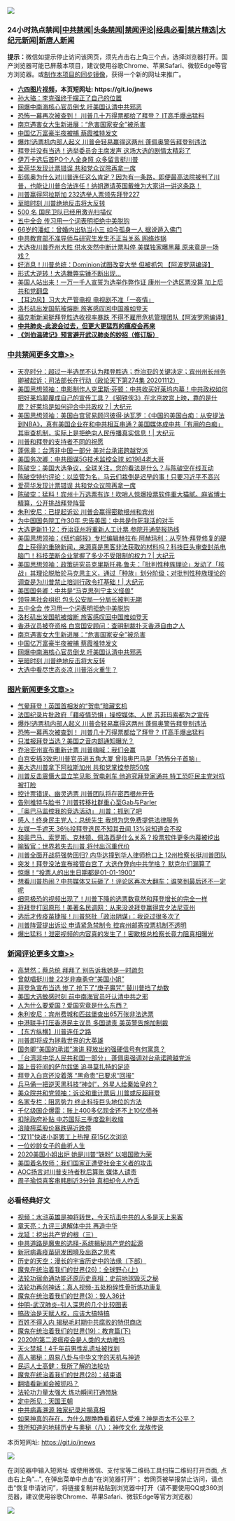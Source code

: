 ![](https://raw.githubusercontent.com/fqnews/bnews/master/64photo/fqnews-qr.jpg)

<div id="tt">
<h3>24小时热点禁闻|<a href="#%E4%B8%AD%E5%85%B1%E7%A6%81%E9%97%BB%E6%9B%B4%E5%A4%9A%E6%96%87%E7%AB%A0">中共禁闻</a>|<a href="#%E5%9B%BE%E7%89%87%E6%96%B0%E9%97%BB%E6%9B%B4%E5%A4%9A%E6%96%87%E7%AB%A0">头条禁闻</a>|<a href="#%E6%96%B0%E9%97%BB%E8%AF%84%E8%AE%BA%E6%9B%B4%E5%A4%9A%E6%96%87%E7%AB%A0">禁闻评论|<a href="#%E5%BF%85%E7%9C%8B%E7%BB%8F%E5%85%B8%E5%A5%BD%E6%96%87">经典必看|<a href="/video.md#%E7%A6%81%E7%89%87%E7%B2%BE%E9%80%89">禁片精选</a>|<a href="https://github.com/fqnews/djy/blob/master/gb/nf1351518.md#1">大纪元新闻</a>|<a href="https://github.com/fqnews/ntdtv/blob/master/gb/prog204.md#1">新唐人新闻</a></h3>
<div><b>提示：</b>微信如提示停止访问该网页，须先点击右上角三个点，选择浏览器打开。国产浏览器可能已屏蔽本项目，建议使用谷歌Chrome、苹果Safari、微软Edge等官方浏览器。或<a href="https://github.com/fqnews/bnews/blob/master/%E5%88%B6%E4%BD%9Cgit%E7%A6%81%E9%97%BB%E9%95%9C%E5%83%8F.md">制作本项目的同步镜像</a>，获得一个新的网址来推广。</div>
<ul>
<li><b><a href="http://d1.bdrive.tk/64.mp4" target="_blank">六四图片视频</a>，本页短网址: https://git.io/jnews</b></li>
<li><a href="/comments/20201112/1429888.md">孙大骆：李克强终于摆正了自己的位置</a></li>
<li><a href="/cbnews/20201112/1429979.md">网爆中南海核心官员倒戈 吁美国认清中共邪恶</a></li>
<li><a href="/topimagenews/20201112/1429876.md">恐怖一幕再次被查到！ 川普几十万得票都给了拜登？ IT高手爆出猛料</a></li>
<li><a href="/cbnews/20201112/1429992.md">南京遇害女大生新进展：“危害国家安全”被杀害</a></li>
<li><a href="/cbnews/20201112/1429991.md">中国亿万富豪半夜被捕 蔡霞推特发文</a></li>
<li><a href="/topimagenews/20201113/1430141.md">爆炸!选票机内部人起义 川普会轻易赢得这两州 蓬佩奥警告拜登别违法</a></li>
<li><a href="/cnnews/20201112/1429836.md">拜登并没有当选！选举委员会主席发声 这场大选的剧情太精彩了</a></li>
<li><a href="/cnnews/20201112/1429999.md">伊万卡选后首PO个人全身照 众多留言挺川普</a></li>
<li><a href="/cbnews/20201113/1430164.md">爱荷华发现计票错误 共和党众议院再拿一席</a></li>
<li><a href="/bannedvideo/20201113/1430152.md">彭佩奥为什么对川普连任这么肯定？因为有一条路，即便最高法院被判了川普，也能让川普合法连任！纳姐邀请英国戴维为大家讲一讲这条路！</a></li>
<li><a href="/taiwannews/20201112/1430061.md">川普赢得阿拉斯加 232选举人票领先拜登227</a></li>
<li><a href="/cbnews/20201112/1429921.md">至暗时刻 川普绝地反击将大反转</a></li>
<li><a href="/taiwannews/20201112/1429892.md">500 名 国民卫队已经用激光扫描仪</a></li>
<li><a href="/cbnews/20201112/1430015.md">五中全会 传习用一个词表明拒绝中美脱钩</a></li>
<li><a href="/yule/20201112/1429880.md">66岁的潘虹：曾婚内出轨当小三 如今孤身一人 据说遁入佛门</a></li>
<li><a href="/comments/20201112/1429841.md">中共教育部不准导师与研究生发生不正当关系 网络炸锅</a></li>
<li><a href="/cnnews/20201113/1430173.md">大选夜川普乔州大胜 供水突然中断计票叫停 美媒独家曝黑幕 原来竟是一场戏？</a></li>
<li><a href="/cnnews/20201113/1430158.md">好消息！川普总统：Dominion试图改变大举 但被抓包 【阿波罗网编译】</a></li>
<li><a href="/cnnews/20201112/1429914.md">形式大逆转！大选舞弊实锤不断出现...</a></li>
<li><a href="/cnnews/20201113/1430188.md">美国人站出来！一万一千人宣誓为选举作弊作证 康州一个选区票没算 加上后共和党翻盘</a></li>
<li><a href="/headline/20201112/1429906.md">【耳边风】习大大严管电视 电视剧不准「一夜情」</a></li>
<li><a href="/cbnews/20201112/1430014.md">洛杉矶出发国航被熔断 旅客感叹回中国难如登天</a></li>
<li><a href="/cnnews/20201113/1430142.md">福克斯新闻挺拜登胜选收视率暴跌 不得不雇用危机管理团队【阿波罗网编译】</a></li>
<li><b><a href="/comments/20200211/1275071.md" target="_blank">中共肺炎-此波会过去，但更大更猛烈的瘟疫会再来</a></b></li>
<li><b><a href="/comments/20200207/1272816.md" target="_blank">《刘伯温碑记》预言避开武汉肺炎的妙招（修订版）</a></b></li>
</ul>
</div>

<div class="catlist">
<h3><a href="/cbnews/" target="_blank">中共禁闻</a><span><a href="/cbnews/" target="_blank" rel="nofollow">更多文章>></a></span></h3>
<ul>
<li><a href="/cbnews/20201113/1430331.md" target="_blank">天亮时分：超过一半选民不认为拜登胜选；乔治亚的关键决定；宾州州长州务卿被起诉；司法部长在行动（政论天下第274集 20201112）</a></li>
<li><a href="/cbnews/20201113/1430330.md" target="_blank">美国思想领袖：电影制作人克里斯·芬顿：中共收买好莱坞内幕！中共政权如何把好莱坞颠覆成自己的宣传工具？《钢铁侠3》在北京故宫上映，靠的是什麽？好莱坞是如何迎合中共政权？| 大纪元</a></li>
<li><a href="/cbnews/20201113/1430329.md" target="_blank">美国思想领袖：美国白宫贸易顾问彼得·纳瓦罗：《中国的美国白痴：从安提法到NBA》，真有美国企业在和中共相互串通？美国媒体成中共「有用的白痴」其审查机制，实际上是拒绝向人民传播真实信息！| 大纪元</a></li>
<li><a href="/cbnews/20201113/1430227.md" target="_blank">川普和拜登的支持者不同的祝愿</a></li>
<li><a href="/cbnews/20201113/1430241.md" target="_blank">蓬佩奥：台湾非中国一部分 美对台承诺跨越党派</a></li>
<li><a href="/cbnews/20201113/1430183.md" target="_blank">美国务次卿：中共图谋5G技术监控全球 如1984老大哥</a></li>
<li><a href="/cbnews/20201113/1430182.md" target="_blank">陈破空：美国大选争议，全球关注，您的看法是什么？与陈破空在线互动</a></li>
<li><a href="/cbnews/20201113/1430172.md" target="_blank">陈破空特约评论：以监管为名，马云们栽倒是迟早的事！只要习近平不高兴</a></li>
<li><a href="/cbnews/20201113/1430164.md" target="_blank">爱荷华发现计票错误 共和党众议院再拿一席</a></li>
<li><a href="/cbnews/20201113/1430139.md" target="_blank">陈破空：猛料！宾州十万选票有诈！吹哨人惊爆投票软件重大猫腻。麻省博士精算，公开挑战拜登阵营</a></li>
<li><a href="/cbnews/20201113/1430134.md" target="_blank">朱利安尼：已提起诉讼 川普会赢得密歇根州和宾州</a></li>
<li><a href="/cbnews/20201113/1430133.md" target="_blank">为中国国务院工作30年 忠告美国：中共是你死我活的对手</a></li>
<li><a href="/cbnews/20201112/1430066.md" target="_blank">大选更新11·12：乔治亚州将重新人工计票 参院开通举报热线</a></li>
<li><a href="/cbnews/20201112/1430049.md" target="_blank">美国思想领袖：《纽约邮报》专栏编辑赫拉布∙阿赫玛利：从亨特·拜登修复的硬盘上获得的重磅新闻，来源真是黑客非法获取的材料吗？科技巨头审查封杀电脑门！科技垄断企业掌握了多少不受限制的权力？| 大纪元</a></li>
<li><a href="/cbnews/20201112/1430048.md" target="_blank">美国思想领袖：政策研究员克里斯托弗∙鲁夫：「批判性种族理论」发动了「核战」其理论脱胎於马克思主义，通过「种族」划分阶级；对批判性种族理论的调查是为川普禁止培训行政令打基础！| 大纪元</a></li>
<li><a href="/cbnews/20201112/1429984.md" target="_blank">美国国务卿：中共是“马克思列宁主义怪兽”</a></li>
<li><a href="/cbnews/20201112/1430016.md" target="_blank">领导黑社会组织 包头公安局一分局长被判无期</a></li>
<li><a href="/cbnews/20201112/1430015.md" target="_blank">五中全会 传习用一个词表明拒绝中美脱钩</a></li>
<li><a href="/cbnews/20201112/1430014.md" target="_blank">洛杉矶出发国航被熔断 旅客感叹回中国难如登天</a></li>
<li><a href="/cbnews/20201112/1429993.md" target="_blank">香港议员被夺资格 白宫国安顾问：查明制裁扑灭香港自由之人</a></li>
<li><a href="/cbnews/20201112/1429992.md" target="_blank">南京遇害女大生新进展：“危害国家安全”被杀害</a></li>
<li><a href="/cbnews/20201112/1429991.md" target="_blank">中国亿万富豪半夜被捕 蔡霞推特发文</a></li>
<li><a href="/cbnews/20201112/1429979.md" target="_blank">网爆中南海核心官员倒戈 吁美国认清中共邪恶</a></li>
<li><a href="/cbnews/20201112/1429921.md" target="_blank">至暗时刻 川普绝地反击将大反转</a></li>
<li><a href="/cbnews/20201112/1429920.md" target="_blank">大选中看尽世态炎凉 川普浴火重生？</a></li>

</ul>
</div>
<div class="catlist">
<h3><a href="/topimagenews/" target="_blank">图片新闻</a><span><a href="/topimagenews/" target="_blank" rel="nofollow">更多文章>></a></span></h3>
<ul>
<li><a href="/topimagenews/20201113/1430333.md" target="_blank">气晕拜登！英国首相发的“贺电”暗藏玄机</a></li>
<li><a href="/topimagenews/20201113/1430168.md" target="_blank">法国纪录片批政府「藉疫情恐惧」操控媒体、人民 苏菲玛索都为之宣传</a></li>
<li><a href="/topimagenews/20201113/1430141.md" target="_blank">爆炸!选票机内部人起义 川普会轻易赢得这两州 蓬佩奥警告拜登别违法</a></li>
<li><a href="/topimagenews/20201112/1429876.md" target="_blank">恐怖一幕再次被查到！ 川普几十万得票都给了拜登？ IT高手爆出猛料</a></li>
<li><a href="/topimagenews/20201112/1429825.md" target="_blank">只准报拜登当选？美国之音内部通知曝光？</a></li>
<li><a href="/topimagenews/20201112/1429780.md" target="_blank">乔治亚州宣布重新计票 川普嗨喊：我们会赢</a></li>
<li><a href="/topimagenews/20201112/1429686.md" target="_blank">白宫安插3效忠川普官员进五角大厦 曾指奥巴马是「恐怖分子首脑」</a></li>
<li><a href="/topimagenews/20201112/1429672.md" target="_blank">美大选川普拿下阿拉斯加州 共和党掌控参院50席</a></li>
<li><a href="/topimagenews/20201112/1429644.md" target="_blank">川普反击震慑大显立竿见影 贺电刹车 他追究拜登家通共 特工恐吓民主党对抗被打脸</a></li>
<li><a href="/topimagenews/20201112/1429633.md" target="_blank">控计票错误、幽灵选票 川普团队将在密西根州开告</a></li>
<li><a href="/topimagenews/20201112/1429619.md" target="_blank">告别推特与脸书？川普转移社群重心至Gab与Parler</a></li>
<li><a href="/topimagenews/20201112/1429618.md" target="_blank">「奥巴马监控我的竞选活动」 川普：抓到了吧</a></li>
<li><a href="/topimagenews/20201111/1429360.md" target="_blank">感人！终身民主党人：总统先生 我想为您免费提供法律服务</a></li>
<li><a href="/topimagenews/20201111/1429359.md" target="_blank">左媒一手遮天 36％投拜登选民不知其丑闻 13%说知道会不投</a></li>
<li><a href="/topimagenews/20201111/1429226.md" target="_blank">和奥巴马、索罗斯、克林顿、佩洛西是什么关系？投票软件更多内幕被挖出</a></li>
<li><a href="/comments/20201111/1429066.md" target="_blank">喻智官：世界若失去川普 将付出沉重代价</a></li>
<li><a href="/topimagenews/20201111/1429032.md" target="_blank">川普全面开战将强势回归? 内华达撞到华人律师枪口上 12州检察长挺川普团队</a></li>
<li><a href="/topimagenews/20201110/1428985.md" target="_blank">突发！拜登没法宣布接管白宫了 大选作弊向中共学啥？ 默克尔们漏算了</a></li>
<li><a href="/topimagenews/20201110/1428739.md" target="_blank">惊爆！“投票人的出生日期都是01-01-1900”</a></li>
<li><a href="/topimagenews/20201110/1428738.md" target="_blank">想看川普热闹？中共媒体又玩砸了！评论区再次大翻车：谁笑到最后还不一定呢</a></li>
<li><a href="/topimagenews/20201110/1428737.md" target="_blank">细思极恐的视频出现了！川普下降的选票数竟然和拜登增长的完全一样</a></li>
<li><a href="/topimagenews/20201110/1428736.md" target="_blank">将拜登打回原形！美著名民调网：从来没说拜登赢得宾夕法尼亚州</a></li>
<li><a href="/topimagenews/20201110/1428735.md" target="_blank">选后才传疫苗捷报！川普怒批「政治阴谋」：我说过很多次了</a></li>
<li><a href="/topimagenews/20201110/1428733.md" target="_blank">川普阵营提出诉讼 申请紧急禁制令 控宾州邮寄投票机制不透明</a></li>
<li><a href="/topimagenews/20201110/1428731.md" target="_blank">爆出猛料！泄密视频的内容真的发生了！密歇根总检察长竟力阻真相曝光</a></li>

</ul>
</div>
<div class="catlist">
<h3><a href="/comments/" target="_blank">新闻评论</a><span><a href="/comments/" target="_blank" rel="nofollow">更多文章>></a></span></h3>
<ul>
<li><a href="/comments/20201113/1430343.md" target="_blank">高慧然：蔡总统 拜拜了 别告诉我她是一时疏忽</a></li>
<li><a href="/comments/20201113/1430342.md" target="_blank">曾献唱挺川普 22岁非裔勇夺“美国小姐”</a></li>
<li><a href="/comments/20201113/1430341.md" target="_blank">拜登急宣布当选 惨了 抢下了“庚子魔咒” 替川普挡了劫数</a></li>
<li><a href="/comments/20201113/1430340.md" target="_blank">美国大选敏感时刻 前中南海官员吁认清中共之邪</a></li>
<li><a href="/comments/20201113/1430332.md" target="_blank">人为什么要爱国？爱国究竟是什么东西？</a></li>
<li><a href="/comments/20201113/1430323.md" target="_blank">朱利安尼：宾州费城和匹兹堡查出65万张非法选票</a></li>
<li><a href="/comments/20201113/1430322.md" target="_blank">中港联手打压香港民主议员 多国谴责 美英警告施加制裁</a></li>
<li><a href="/comments/20201113/1430301.md" target="_blank">【东方纵横】川普连任之路</a></li>
<li><a href="/comments/20201113/1430288.md" target="_blank">川普即将成为拯救世界的大英雄</a></li>
<li><a href="/comments/20201113/1430283.md" target="_blank">国务卿“美国的承诺”演讲 释放出的强硬信号有何寓意？</a></li>
<li><a href="/comments/20201113/1430282.md" target="_blank">「台湾非中华人民共和国一部分」 蓬佩奥强调对台承诺跨越党派</a></li>
<li><a href="/comments/20201113/1430270.md" target="_blank">踏上音符间的萨尔兹堡 追寻莫扎特的足迹</a></li>
<li><a href="/comments/20201113/1430251.md" target="_blank">拜登入白宫还没着落 “黑命贵”已要求“回报”</a></li>
<li><a href="/comments/20201113/1430250.md" target="_blank">兵马俑一把逆天黑科技“神剑”，外星人给秦始皇的？</a></li>
<li><a href="/comments/20201113/1430237.md" target="_blank">美众院共和党领袖：诉讼和重计票后 川普或反超拜登</a></li>
<li><a href="/comments/20201113/1430233.md" target="_blank">名家专栏：阻恶势力 终止科技巨头地位的方法</a></li>
<li><a href="/comments/20201113/1430224.md" target="_blank">千亿级国企爆雷：账上400多亿现金还不上10亿债券</a></li>
<li><a href="/comments/20201113/1430223.md" target="_blank">扣除政府补贴 中芯国际三季度盈利收缩</a></li>
<li><a href="/comments/20201113/1430222.md" target="_blank">涪陵榨菜股价暴跌逼近跌停</a></li>
<li><a href="/comments/20201113/1430206.md" target="_blank">“双11”快递小哥罢工上热搜 获15亿次浏览</a></li>
<li><a href="/comments/20201113/1430192.md" target="_blank">一位妙龄女子的曲折人生</a></li>
<li><a href="/comments/20201113/1430191.md" target="_blank">2020美国小姐出炉 她是川普“铁粉” 以唱国歌为荣</a></li>
<li><a href="/comments/20201113/1430190.md" target="_blank">美国着名牧师：我们国家正遭受社会主义者的攻击</a></li>
<li><a href="/comments/20201113/1430179.md" target="_blank">AOC扬言对川普支持者秋后算账 媒体人谴责</a></li>
<li><a href="/comments/20201113/1430178.md" target="_blank">周子瑜惊喜客串韩剧近3分钟 真相却令人咋舌</a></li>

</ul>
</div>

<div class="catlist">
<h3>必看经典好文</h3>
<ul>
<li><a href="/comments/20200623/1273653.md" target="_blank">视频：水浒英雄是神将转世，今天抗击中共的人多是天上来客</a></li>
<li><a href="/comments/20131119/1029445.md" target="_blank">章天亮：九评三退解体中共 再造中华</a></li>
<li><a href="/comments/20200929/1405201.md" target="_blank">龙延：挖出共产党的根（三）</a></li>
<li><a href="/comments/20181209/1044543.md" target="_blank">中共道路是魔鬼的选择-系统揭秘共产党的起源</a></li>
<li><a href="/comments/20200917/1029129.md" target="_blank">新冠病毒疫苗研发困境及出路之思考</a></li>
<li><a href="/tculture/20121025/73066.md" target="_blank">历史的天空：漫长的宇宙历史中的法缘（下部）</a></li>
<li><a href="/comments/20181210/1044798.md" target="_blank">魔鬼在统治着我们的世界(26)：全球野心(上)</a></li>
<li><a href="/tculture/20121025/73069.md" target="_blank">法轮功宿命通功能还原历史真相：史前地球毁灭之秘</a></li>
<li><a href="/comments/20190516/1128964.md" target="_blank">法轮功再创神话：真人视频-五处粉碎性骨折炼功康复</a></li>
<li><a href="/topimagenews/20180521/945342.md" target="_blank">魔鬼在统治着我们的世界(3)：毁人36计</a></li>
<li><a href="/comments/20200620/1347687.md" target="_blank">仲明-武汉肺炎-引人深思的几个比较图表</a></li>
<li><a href="/comments/20200814/1379994.md" target="_blank">搞政治是天赋人权，应该大搞特搞</a></li>
<li><a href="/lifebaike/20200711/1358994.md" target="_blank">百姓不得入内 揭秘毛时期中共腐败的特供商店</a></li>
<li><a href="/comments/20180716/972458.md" target="_blank">魔鬼在统治着我们的世界(19)：教育篇(下)</a></li>
<li><a href="/comments/20200712/1359432.md" target="_blank">2020的第二波瘟疫会是人类的大劫难吗</a></li>
<li><a href="/ccpdope/20181219/1049286.md" target="_blank">天火焚城！4千年前男性乱遗址被找到</a></li>
<li><a href="/aomi/history/20170924/831575.md" target="_blank">高人揭秘：周易八卦与中华文字的天机与神迹</a></li>
<li><a href="/ccpdope/20200729/1369047.md" target="_blank">民运人士高健：我所了解的法轮功</a></li>
<li><a href="/comments/20181228/1054609.md" target="_blank">魔鬼在统治着我们的世界(28)：结束语</a></li>
<li><a href="/fanqiang/20200616/1345793.md" target="_blank">翻墙看新闻会被抓吗？</a></li>
<li><a href="/cbnews/20200816/1381005.md" target="_blank">法轮功力量太强大 炼功瞬间打通带脉</a></li>
<li><a href="/tculture/xiulian/20151111/470021.md" target="_blank">定中所见：天国王朝</a></li>
<li><a href="/ccpdope/20200412/1311165.md" target="_blank">中共病毒溯源 独家纪录片揭真相</a></li>
<li><a href="/comments/20200623/1346844.md" target="_blank">如果神真的存在，为什么眼睁睁看着好人受难？神是否太不公平？</a></li>
<li><a href="/topimagenews/20180225/905380.md" target="_blank">我所知道的地球历史与奥秘（八）：神传文化 龙族传说</a></li>

</ul>
</div>

本页短网址: https://git.io/jnews

![](https://raw.githubusercontent.com/fqnews/bnews/master/64photo/fqnews-qr.jpg)

在浏览器中输入短网址 或使用微信、支付宝等二维码工具扫描二维码打开页面, 点击右上角"...", 在弹出菜单中点击“在浏览器打开”； 若网页被举报禁止访问，请点击“恢复申请访问”，将链接复制并粘贴到浏览器中打开（请不要使用QQ或360浏览器，建议使用谷歌Chrome、苹果Safari、微软Edge等官方浏览器）

![](https://raw.githubusercontent.com/fqnews/bnews/master/64photo/wx.jpg)